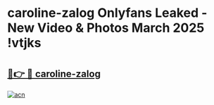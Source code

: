 # caroline-zalog Onlyfans Leaked - New Video & Photos March 2025 !vtjks

# <h2><a href="https://p9g40s.iuczelnia.edu.pl?title=caroline-zalog&ref=vtjks">🔗👉 🔴 caroline-zalog</a></h2>

[![acn](https://github.com/user-attachments/assets/0f9c940e-d8b0-45ae-aac7-cd30a18b3e1c)](https://p9g40s.iuczelnia.edu.pl?title=caroline-zalog&ref=vtjks)

